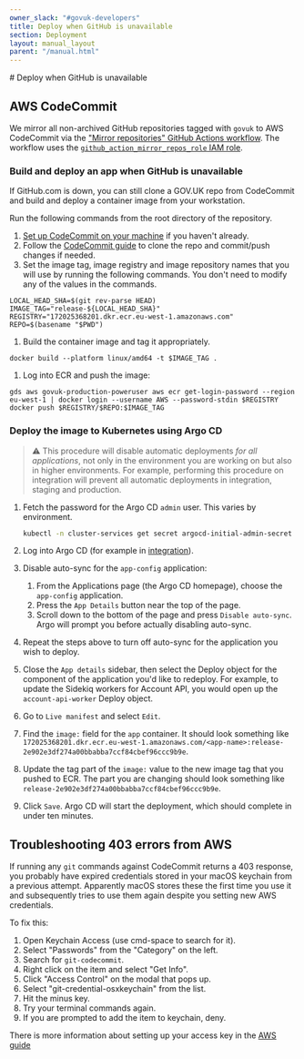 ```yaml
---
owner_slack: "#govuk-developers"
title: Deploy when GitHub is unavailable
section: Deployment
layout: manual_layout
parent: "/manual.html"
---
```


# Deploy when GitHub is unavailable

## AWS CodeCommit

We mirror all non-archived GitHub repositories tagged with `govuk` to AWS CodeCommit via the ["Mirror repositories" GitHub Actions workflow](https://github.com/alphagov/govuk-infrastructure/blob/main/.github/workflows/mirror-repos.yml). The workflow uses the [`github_action_mirror_repos_role` IAM role](https://github.com/alphagov/govuk-infrastructure/blob/main/terraform/deployments/github/mirror.tf).

### Build and deploy an app when GitHub is unavailable

If GitHub.com is down, you can still clone a GOV.UK repo from CodeCommit and
build and deploy a container image from your workstation.

Run the following commands from the root directory of the repository.

1. [Set up CodeCommit on your machine](/manual/howto-checkout-and-commit-to-codecommit.html#install-dependencies-and-set-up-local-environment) if you haven't already.
1. Follow the [CodeCommit guide](/manual/howto-checkout-and-commit-to-codecommit.html#quick-reference-guide) to clone the repo and commit/push changes if needed.
1. Set the image tag, image registry and image repository names that you will use by running the following commands. You don't need to modify any of the values in the commands.

```
LOCAL_HEAD_SHA=$(git rev-parse HEAD)
IMAGE_TAG="release-${LOCAL_HEAD_SHA}"
REGISTRY="172025368201.dkr.ecr.eu-west-1.amazonaws.com"
REPO=$(basename "$PWD")
```

1. Build the container image and tag it appropriately.

```
docker build --platform linux/amd64 -t $IMAGE_TAG .
```

1. Log into ECR and push the image:

```
gds aws govuk-production-poweruser aws ecr get-login-password --region eu-west-1 | docker login --username AWS --password-stdin $REGISTRY
docker push $REGISTRY/$REPO:$IMAGE_TAG
```

### Deploy the image to Kubernetes using Argo CD

> ⚠️ This procedure will disable automatic deployments *for all applications*, not only in the environment you are working on but also in higher environments. For example, performing this procedure on integration will prevent all automatic deployments in integration, staging and production.

1. Fetch the password for the Argo CD `admin` user. This varies by environment.

    ```sh
    kubectl -n cluster-services get secret argocd-initial-admin-secret -oyaml |yq .data.password |base64 -d
    ```

1. Log into Argo CD (for example in [integration](https://argo.eks.integration.govuk.digital/)).
1. Disable auto-sync for the `app-config` application:
    1. From the Applications page (the Argo CD homepage), choose the `app-config` application.
    1. Press the `App Details` button near the top of the page.
    1. Scroll down to the bottom of the page and press `Disable auto-sync`. Argo will prompt you before actually disabling auto-sync.
1. Repeat the steps above to turn off auto-sync for the application you wish to deploy.
1. Close the `App details` sidebar, then select the Deploy object for the component of the application you'd like to redeploy. For example, to update the Sidekiq workers for Account API, you would open up the `account-api-worker` Deploy object.
1. Go to `Live manifest` and select `Edit`.
1. Find the `image:` field for the `app` container. It should look something like `172025368201.dkr.ecr.eu-west-1.amazonaws.com/<app-name>:release-2e902e3df274a00bbabba7ccf84cbef96ccc9b9e`.
1. Update the tag part of the `image:` value to the new image tag that you pushed to ECR. The part you are changing should look something like `release-2e902e3df274a00bbabba7ccf84cbef96ccc9b9e`.
1. Click `Save`. Argo CD will start the deployment, which should complete in under ten minutes.

## Troubleshooting 403 errors from AWS

If running any `git` commands against CodeCommit returns a 403 response, you probably
have expired credentials stored in your macOS keychain from a previous attempt.
Apparently macOS stores these the first time you use it and subsequently tries
to use them again despite you setting new AWS credentials.

To fix this:

1. Open Keychain Access (use cmd-space to search for it).
1. Select "Passwords" from the "Category" on the left.
1. Search for `git-codecommit`.
1. Right click on the item and select "Get Info".
1. Click "Access Control" on the modal that pops up.
1. Select "git-credential-osxkeychain" from the list.
1. Hit the minus key.
1. Try your terminal commands again.
1. If you are prompted to add the item to keychain, deny.

There is more information about setting up your access key in the [AWS guide](https://docs.aws.amazon.com/codecommit/latest/userguide/setting-up-https-unixes.html)
